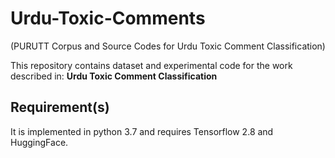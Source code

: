 # Urdu-Toxic-Comments
(PURUTT Corpus and Source Codes for Urdu Toxic Comment Classification)

This repository contains dataset and experimental code for the work described in: **Urdu Toxic Comment Classification**

## Requirement(s)
It is implemented in python 3.7 and requires Tensorflow 2.8 and HuggingFace.

